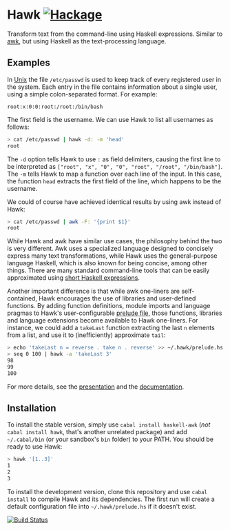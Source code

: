 # Hawk [![Hackage](https://img.shields.io/hackage/v/haskell-awk.svg)](https://hackage.haskell.org/package/haskell-awk) 

Transform text from the command-line using Haskell expressions. Similar to [awk](http://cm.bell-labs.com/cm/cs/awkbook/index.html), but using Haskell as the text-processing language.

## Examples

In [Unix](http://en.wikipedia.org/wiki/Unix) the file `/etc/passwd` is used to
keep track of every registered user in the system. Each entry in the file
contains information about a single user, using a simple colon-separated format.
For example:

```
root:x:0:0:root:/root:/bin/bash
```

The first field is the username. We can use Hawk to list all usernames as follows:

```bash
> cat /etc/passwd | hawk -d: -m 'head'
root
```

The `-d` option tells Hawk to use `:` as field delimiters, causing the first line to be interpreted as `["root", "x", "0", "0", "root", "/root", "/bin/bash"]`.
The `-m` tells Hawk to map a function over each line of the input. In this case, the function `head` extracts the first field of the line, which happens to be the username.

We could of course have achieved identical results by using awk instead of Hawk:

```bash
> cat /etc/passwd | awk -F: '{print $1}'
root
```

While Hawk and awk have similar use cases, the philosophy behind the two is very
different. Awk uses a specialized language designed to concisely express many text transformations,
while Hawk uses the general-purpose language Haskell, which is also known for being concise, among other things.
There are many standard command-line tools that can be easily approximated using
[short Haskell expressions](http://www.haskell.org/haskellwiki/Simple_Unix_tools).

Another important difference is that while awk one-liners are self-contained, Hawk encourages the use of libraries and user-defined functions. By adding function definitions, module imports and language pragmas to Hawk's user-configurable [prelude file](https://github.com/gelisam/hawk/tree/master/doc#user-prelude), those functions, libraries and language extensions become available to Hawk one-liners.
For instance, we could add a `takeLast` function extracting the last `n` elements from a list, and use it to (inefficiently) approximate `tail`:

```bash
> echo 'takeLast n = reverse . take n . reverse' >> ~/.hawk/prelude.hs
> seq 0 100 | hawk -a 'takeLast 3'
98
99
100
```

For more details, see the
[presentation](http://melrief.github.io/HawkPresentation/#/) and the
[documentation](doc/README.md).

## Installation

To install the stable version, simply use `cabal install haskell-awk` (_not_
`cabal install hawk`, that's another unrelated package) and
add `~/.cabal/bin` (or your sandbox's `bin` folder) to your PATH. You should
be ready to use Hawk:

```bash
> hawk '[1..3]'
1
2
3
```

To install the development version, clone this repository and use `cabal
install` to compile Hawk and its dependencies.
The first run will create a default configuration file into
`~/.hawk/prelude.hs` if it doesn't exist.

[![Build Status](https://secure.travis-ci.org/gelisam/hawk.png)](http://travis-ci.org/gelisam/hawk)
